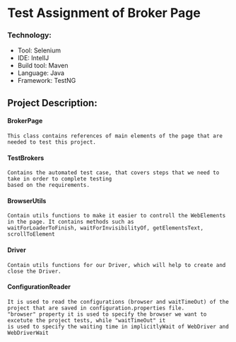 # Test Assignment of Broker Page

### Technology:
- Tool: Selenium
- IDE: IntelIJ
- Build tool: Maven
- Language: Java
- Framework: TestNG

## Project Description:

#### BrokerPage
    This class contains references of main elements of the page that are needed to test this project.
#### TestBrokers
    Contains the automated test case, that covers steps that we need to take in order to complete testing
    based on the requirements. 
    
#### BrowserUtils
    Contain utils functions to make it easier to controll the WebElements in the page. It contains methods such as 
    waitForLoaderToFinish, waitForInvisibilityOf, getElementsText, scrollToElement
#### Driver
    Contain utils functions for our Driver, which will help to create and close the Driver.
        
#### ConfigurationReader
    It is used to read the configurations (browser and waitTimeOut) of the project that are saved in configuration.properties file. 
    "browser" property it is used to specify the browser we want to excetute the project tests, while "waitTimeOut" it 
    is used to specify the waiting time in implicitlyWait of WebDriver and WebDriverWait
    


